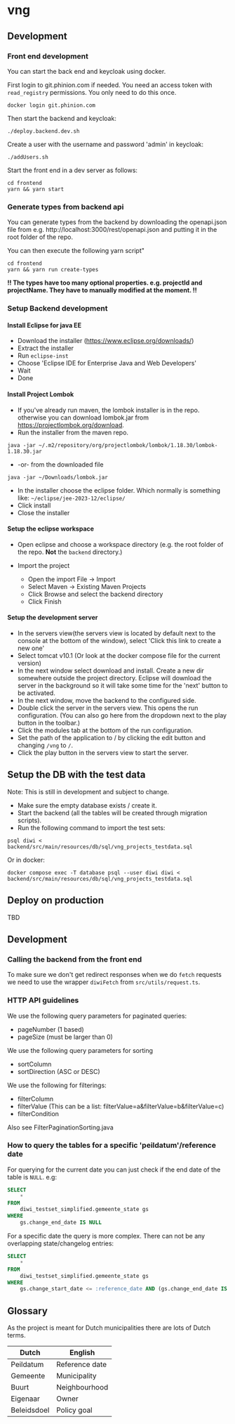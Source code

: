 # vng

## Development

### Front end development

You can start the back end and keycloak using docker.

First login to git.phinion.com if needed. You need an access token with `read_registry` permissions. You only need to do this once.

```shell
docker login git.phinion.com
```

Then start the backend and keycloak:

```shell
./deploy.backend.dev.sh
```

Create a user with the username and password 'admin' in keycloak:

```
./addUsers.sh
```

Start the front end in a dev server as follows:

```shell
cd frontend
yarn && yarn start
```

### Generate types from backend api

You can generate types from the backend by downloading the openapi.json file from e.g. http://localhost:3000/rest/openapi.json and putting it in the root folder of the repo.

You can then execute the following yarn script"

```shell
cd frontend
yarn && yarn run create-types
```

**!! The types have too many optional properties. e.g. projectId and projectName. They have to manually modified at the moment. !!**

### Setup Backend development

#### Install Eclipse for java EE

- Download the installer (https://www.eclipse.org/downloads/)
- Extract the installer
- Run `eclipse-inst`
- Choose 'Eclipse IDE for Enterprise Java and Web Developers'
- Wait
- Done

#### Install Project Lombok

- If you've already run maven, the lombok installer is in the repo. otherwise you can download lombok.jar from https://projectlombok.org/download.
- Run the installer from the maven repo.

```
java -jar ~/.m2/repository/org/projectlombok/lombok/1.18.30/lombok-1.18.30.jar
```

- -or- from the downloaded file

```
java -jar ~/Downloads/lombok.jar
```

- In the installer choose the eclipse folder. Which normally is something like: `~/eclipse/jee-2023-12/eclipse/`
- Click install
- Close the installer

#### Setup the eclipse workspace

- Open eclipse and choose a workspace directory (e.g. the root folder of the repo. **Not** the `backend` directory.)
- Import the project

  - Open the import File → Import
  - Select Maven → Existing Maven Projects
  - Click Browse and select the backend directory
  - Click Finish

#### Setup the development server

- In the servers view(the servers view is located by default next to the console at the bottom of the window), select 'Click this link to create a new one'
- Select tomcat v10.1 (Or look at the docker compose file for the current version)
- In the next window select download and install. Create a new dir somewhere outside the project directory. Eclipse will download the server in the background so it will take some time for the 'next' button to be activated.
- In the next window, move the backend to the configured side.
- Double click the server in the servers view. This opens the run configuration. (You can also go here from the dropdown next to the play button in the toolbar.)
- Click the modules tab at the bottom of the run configuration.
- Set the path of the application to / by clicking the edit button and changing `/vng` to `/`.
- Click the play button in the servers view to start the server.

## Setup the DB with the test data

Note: This is still in development and subject to change.

- Make sure the empty database exists / create it.
- Start the backend (all the tables will be created through migration scripts).
- Run the following command to import the test sets:

```shell
psql diwi < backend/src/main/resources/db/sql/vng_projects_testdata.sql
```

Or in docker:

```shell
docker compose exec -T database psql --user diwi diwi < backend/src/main/resources/db/sql/vng_projects_testdata.sql
```

## Deploy on production

TBD

## Development

### Calling the backend from the front end

To make sure we don't get redirect responses when we do `fetch` requests we need to use the wrapper `diwiFetch` from `src/utils/request.ts`.

### HTTP API guidelines

We use the following query parameters for paginated queries:

- pageNumber (1 based)
- pageSize (must be larger than 0)

We use the following query parameters for sorting

- sortColumn
- sortDirection (ASC or DESC)

We use the following for filterings:

- filterColumn
- filterValue (This can be a list: filterValue=a&filterValue=b&filterValue=c)
- filterCondition

Also see FilterPaginationSorting.java

### How to query the tables for a specific 'peildatum'/reference date

For querying for the current date you can just check if the end date of the table is `NULL`. e.g:

```sql
SELECT
    *
FROM
    diwi_testset_simplified.gemeente_state gs
WHERE
    gs.change_end_date IS NULL
```

For a specific date the query is more complex. There can not be any overlapping state/changelog entries:

```sql
SELECT
    *
FROM
    diwi_testset_simplified.gemeente_state gs
WHERE
    gs.change_start_date <= :reference_date AND (gs.change_end_date IS NULL OR gs.change_end_date > :reference_date)
```

## Glossary

As the project is meant for Dutch municipalities there are lots of Dutch terms.

| Dutch       | English        |
| ----------- | -------------- |
| Peildatum   | Reference date |
| Gemeente    | Municipality   |
| Buurt       | Neighbourhood  |
| Eigenaar    | Owner          |
| Beleidsdoel | Policy goal    |
